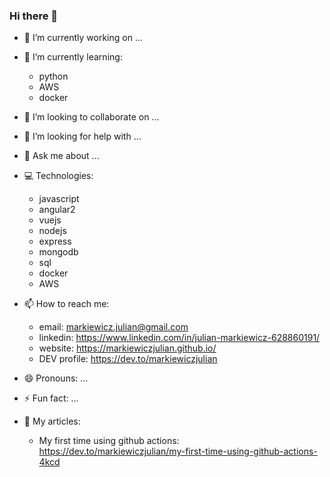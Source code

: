 ### Hi there 👋

- 🔭 I’m currently working on ...
- 🌱 I’m currently learning:
  - python
  - AWS
  - docker
  
- 👯 I’m looking to collaborate on ...
- 🤔 I’m looking for help with ...
- 💬 Ask me about ...

- 💻 Technologies: 
  - javascript
  - angular2
  - vuejs
  - nodejs
  - express
  - mongodb
  - sql
  - docker
  - AWS
  
- 📫 How to reach me:
  - email: markiewicz.julian@gmail.com
  - linkedin: https://www.linkedin.com/in/julian-markiewicz-628860191/
  - website: https://markiewiczjulian.github.io/
  - DEV profile: https://dev.to/markiewiczjulian

- 😄 Pronouns: ...
- ⚡ Fun fact: ...

- 📰 My articles:
  - My first time using github actions: https://dev.to/markiewiczjulian/my-first-time-using-github-actions-4kcd
